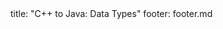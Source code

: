 <frontmatter>
title: "C++ to Java: Data Types"
footer: footer.md
</frontmatter>

<include src="container-inPage-asFlat.md" boilerplate />